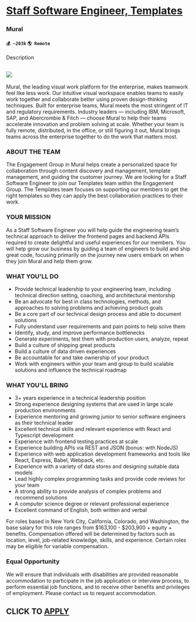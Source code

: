 # [Staff Software Engineer, Templates](https://www.remotewlb.com/apply/staff-software-engineer-templates)  
### Mural  
#### `💰 ~203k` `🌎 Remote`  

Description

## ![](https://i.imgur.com/CoZ3lG4.png)

Mural, the leading visual work platform for the enterprise, makes teamwork feel like less work. Our intuitive visual workspace enables teams to easily work together and collaborate better using proven design-thinking techniques. Built for enterprise teams, Mural meets the most stringent of IT and regulatory requirements. Industry leaders — including IBM, ‌Microsoft, SAP, and Abercrombie & Fitch — choose Mural to help their teams accelerate innovation and problem solving at scale. Whether your team is fully remote, distributed, in the office, or still figuring it out, Mural brings teams across the enterprise together to do the work that matters most.

### ABOUT THE TEAM

The Engagement Group in Mural helps create a personalized space for collaboration through content discovery and management, template management, and guiding the customer journey. We are looking for a Staff Software Engineer to join our Templates team within the Engagement Group. The Templates team focuses on supporting our members to get the right templates so they can apply the best collaboration practices to their work.

### YOUR MISSION

As a Staff Software Engineer you will help guide the engineering team’s technical approach to deliver the frontend pages and backend APIs required to create delightful and useful experiences for our members. You will help grow our business by guiding a team of engineers to build and ship great code, focusing primarily on the journey new users embark on when they join Mural and help them grow.

### WHAT YOU'LL DO

  * Provide technical leadership to your engineering team, including technical direction setting, coaching, and architectural mentorship
  * Be an advocate for best in class technologies, methods, and approaches to solving problems and achieving product goals
  * Be a core part of our technical design process and able to document solutions
  * Fully understand user requirements and pain points to help solve them
  * Identify, study, and improve performance bottlenecks
  * Generate experiments, test them with production users, analyze, repeat
  * Build a culture of shipping great products
  * Build a culture of data driven experiences
  * Be accountable for and take ownership of your product
  * Work with engineers within your team and group to build scalable solutions and influence the technical roadmap

### WHAT YOU'LL BRING

  * 3+ years experience in a technical leadership position
  * Strong experience designing systems that are used in large scale production environments
  * Experience mentoring and growing junior to senior software engineers as their technical leader
  * Excellent technical skills and relevant experience with React and Typescript development
  * Experience with frontend testing practices at scale
  * Experience building APIs via REST and JSON (bonus: with NodeJS)
  * Experience with web application development frameworks and tools like React, Express, Babel, Webpack, etc.
  * Experience with a variety of data stores and designing suitable data models
  * Lead highly complex programming tasks and provide code reviews for your team
  * A strong ability to provide analysis of complex problems and recommend solutions
  * A computer science degree or relevant professional experience
  * Excellent command of English, both written and verbal

For roles based in New York City, California, Colorado, and Washington, the base salary for this role ranges from $163,100 - $203,900 + equity + benefits. Compensation offered will be determined by factors such as location, level, job-related knowledge, skills, and experience. Certain roles may be eligible for variable compensation.

### Equal Opportunity

We will ensure that individuals with disabilities are provided reasonable accommodation to participate in the job application or interview process, to perform essential job functions, and to receive other benefits and privileges of employment. Please contact us to request accommodation.

  
## CLICK TO [APPLY](https://www.remotewlb.com/apply/staff-software-engineer-templates)

